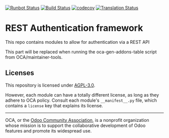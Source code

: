 [![Runbot Status](https://runbot.odoo-community.org/runbot/badge/flat//14.0.svg)](https://runbot.odoo-community.org/runbot/repo/github-com-oca-rest-authenticable-)
[![Build Status](https://travis-ci.com/OCA/rest-authenticable.svg?branch=14.0)](https://travis-ci.com/OCA/rest-authenticable)
[![codecov](https://codecov.io/gh/OCA/rest-authenticable/branch/14.0/graph/badge.svg)](https://codecov.io/gh/OCA/rest-authenticable)
[![Translation Status](https://translation.odoo-community.org/widgets/rest-authenticable-14-0/-/svg-badge.svg)](https://translation.odoo-community.org/engage/rest-authenticable-14-0/?utm_source=widget)

<!-- /!\ do not modify above this line -->

# REST Authentication framework

This repo contains modules to allow for authentication via a REST API

<!-- /!\ do not modify below this line -->

<!-- prettier-ignore-start -->

[//]: # (addons)

This part will be replaced when running the oca-gen-addons-table script from OCA/maintainer-tools.

[//]: # (end addons)

<!-- prettier-ignore-end -->

## Licenses

This repository is licensed under [AGPL-3.0](LICENSE).

However, each module can have a totally different license, as long as they adhere to OCA
policy. Consult each module's `__manifest__.py` file, which contains a `license` key
that explains its license.

----

OCA, or the [Odoo Community Association](http://odoo-community.org/), is a nonprofit
organization whose mission is to support the collaborative development of Odoo features
and promote its widespread use.
